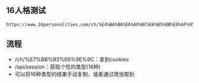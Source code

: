 ## 16人格测试

~~~
https://www.16personalities.com/ch/%E4%BA%BA%E6%A0%BC%E6%B5%8B%E8%AF%95
~~~

## 流程

- /ch/%E7%BB%93%E6%9E%9C：拿到cookies
- /api/session：获取个性的类型(16种)
- 可以将16种类型的结果手动复制，或者通过爬虫取到